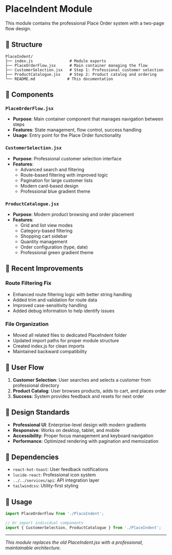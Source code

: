 # PlaceIndent Module

This module contains the professional Place Order system with a two-page flow design.

## 📁 Structure

```
PlaceIndent/
├── index.js                # Module exports
├── PlaceOrderFlow.jsx      # Main container managing the flow
├── CustomerSelection.jsx   # Step 1: Professional customer selection
├── ProductCatalogue.jsx    # Step 2: Product catalog and ordering
└── README.md              # This documentation
```

## 🚀 Components

### `PlaceOrderFlow.jsx`
- **Purpose**: Main container component that manages navigation between steps
- **Features**: State management, flow control, success handling
- **Usage**: Entry point for the Place Order functionality

### `CustomerSelection.jsx`
- **Purpose**: Professional customer selection interface
- **Features**: 
  - Advanced search and filtering
  - Route-based filtering with improved logic
  - Pagination for large customer lists
  - Modern card-based design
  - Professional blue gradient theme

### `ProductCatalogue.jsx`
- **Purpose**: Modern product browsing and order placement
- **Features**:
  - Grid and list view modes
  - Category-based filtering
  - Shopping cart sidebar
  - Quantity management
  - Order configuration (type, date)
  - Professional green gradient theme

## 🔧 Recent Improvements

### Route Filtering Fix
- Enhanced route filtering logic with better string handling
- Added trim and validation for route data
- Improved case-sensitivity handling
- Added debug information to help identify issues

### File Organization
- Moved all related files to dedicated PlaceIndent folder
- Updated import paths for proper module structure
- Created index.js for clean imports
- Maintained backward compatibility

## 📱 User Flow

1. **Customer Selection**: User searches and selects a customer from professional directory
2. **Product Catalog**: User browses products, adds to cart, and places order
3. **Success**: System provides feedback and resets for next order

## 🎨 Design Standards

- **Professional UI**: Enterprise-level design with modern gradients
- **Responsive**: Works on desktop, tablet, and mobile
- **Accessibility**: Proper focus management and keyboard navigation
- **Performance**: Optimized rendering with pagination and memoization

## 🔗 Dependencies

- `react-hot-toast`: User feedback notifications
- `lucide-react`: Professional icon system
- `../../services/api`: API integration layer
- `tailwindcss`: Utility-first styling

## 🚀 Usage

```jsx
import PlaceOrderFlow from './PlaceIndent';

// Or import individual components
import { CustomerSelection, ProductCatalogue } from './PlaceIndent';
```

---

*This module replaces the old PlaceIndent.jsx with a professional, maintainable architecture.*